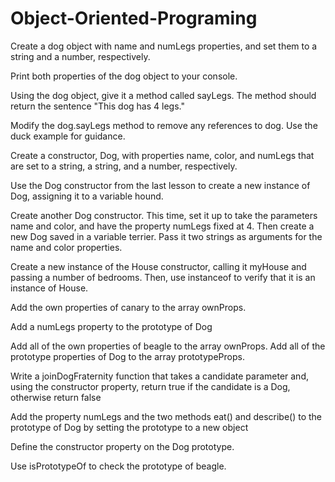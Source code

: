 # Object-Oriented-Programing

Create a dog object with name and numLegs properties, and set them to a string and a number, respectively.

Print both properties of the dog object to your console.

Using the dog object, give it a method called sayLegs. The method should return the sentence "This dog has 4 legs."

Modify the dog.sayLegs method to remove any references to dog. Use the duck example for guidance.

Create a constructor, Dog, with properties name, color, and numLegs that are set to a string, a string, and a number, respectively.

Use the Dog constructor from the last lesson to create a new instance of Dog, assigning it to a variable hound.

Create another Dog constructor. This time, set it up to take the parameters name and color, and have the property numLegs fixed at 4. Then create a new Dog saved in a variable terrier. Pass it two strings as arguments for the name and color properties.

Create a new instance of the House constructor, calling it myHouse and passing a number of bedrooms. Then, use instanceof to verify that it is an instance of House.

Add the own properties of canary to the array ownProps.

Add a numLegs property to the prototype of Dog

Add all of the own properties of beagle to the array ownProps. Add all of the prototype properties of Dog to the array prototypeProps.

Write a joinDogFraternity function that takes a candidate parameter and, using the constructor property, return true if the candidate is a Dog, otherwise return false

Add the property numLegs and the two methods eat() and describe() to the prototype of Dog by setting the prototype to a new object

Define the constructor property on the Dog prototype.

Use isPrototypeOf to check the prototype of beagle.

